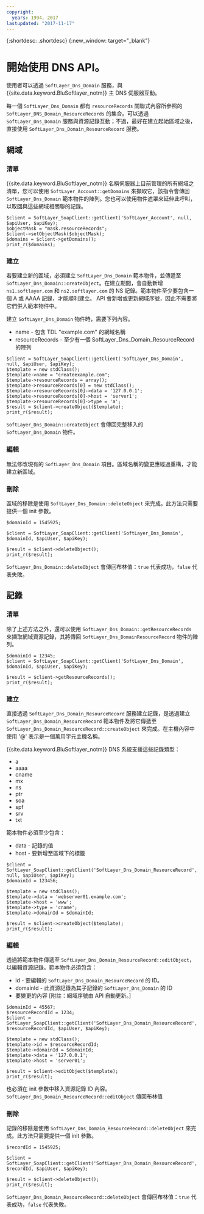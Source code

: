 ```yaml
---
copyright:
  years: 1994, 2017
lastupdated: "2017-11-17"
---
```


{:shortdesc: .shortdesc}
{:new_window: target="_blank"}

# 開始使用 DNS API。

使用者可以透過 `SoftLayer_Dns_Domain` 服務，與 {{site.data.keyword.BluSoftlayer_notm}} 主 DNS 伺服器互動。 

每一個 `SoftLayer_Dns_Domain` 都有 `resourceRecords` 關聯式內容所參照的 `SoftLayer_DNS_Domain_ResourceRecords` 的集合。可以透過 `SoftLayer_Dns_Domain` 服務與資源記錄互動；不過，最好在建立起始區域之後，直接使用 `SoftLayer_Dns_Domain_ResourceRecord` 服務。

## 網域
### 清單
{{site.data.keyword.BluSoftlayer_notm}} 名稱伺服器上目前管理的所有網域之清單，您可以使用 `SoftLayer_Account::getDomains` 來擷取它，該指令會傳回 `SoftLayer_Dns_Domain` 範本物件的陣列。您也可以使用物件遮罩來延伸此呼叫，以取回與這些網域相關聯的記錄。

```
$client = SoftLayer_SoapClient::getClient('SoftLayer_Account', null, $apiUser, $apiKey);
$objectMask = "mask.resourceRecords";
$client->setObjectMask($objectMask);
$domains = $client->getDomains();
print_r($domains);
```

### 建立
若要建立新的區域，必須建立 `SoftLayer_Dns_Domain` 範本物件，並傳遞至 `SoftLayer_Dns_Domain::createObject`。在建立期間，會自動新增 `ns1.softlayer.com` 和 `ns2.softlayer.com` 的 NS 記錄。範本物件至少要包含一個 A 或 AAAA 記錄，才能順利建立。
API 會新增或更新網域序號，因此不需要將它們併入範本物件中。

建立 `SoftLayer_Dns_Domain` 物件時，需要下列內容。
 * name - 包含 TDL "example.com" 的網域名稱
 * resourceRecords - 至少有一個 SoftLayer_Dns_Domain_ResourceRecord 的陣列
 
```
$client = SoftLayer_SoapClient::getClient('SoftLayer_Dns_Domain', null, $apiUser, $apiKey);
$template = new stdClass();
$template->name = "createexample.com";
$template->resourceRecords = array();
$template->resourceRecords[0] = new stdClass();
$template->resourceRecords[0]->data = '127.0.0.1';
$template->resourceRecords[0]->host = 'server1';
$template->resourceRecords[0]->type = 'a';
$result = $client->createObject($template);
print_r($result);
```

`SoftLayer_Dns_Domain::createObject` 會傳回完整移入的 `SoftLayer_Dns_Domain` 物件。

### 編輯
無法修改現有的 `SoftLayer_Dns_Domain` 項目。區域名稱的變更應經過重構，才能建立新區域。

### 刪除
區域的移除是使用 `SoftLayer_Dns_Domain::deleteObject` 來完成。此方法只需要提供一個 init 參數。

```
$domainId = 1545925;
 
$client = SoftLayer_SoapClient::getClient('SoftLayer_Dns_Domain', $domainId, $apiUser, $apiKey);
 
$result = $client->deleteObject();
print_r($result);

```

`SoftLayer_Dns_Domain::deleteObject` 會傳回布林值：`true` 代表成功，`false` 代表失敗。

## 記錄
### 清單
除了上述方法之外，還可以使用 `SoftLayer_Dns_Domain::getResourceRecords` 來擷取網域資源記錄，其將傳回 `SoftLayer_Dns_DomainResourceRecord` 物件的陣列。

```
$domainId = 12345;
$client = SoftLayer_SoapClient::getClient('SoftLayer_Dns_Domain', $domainId, $apiUser, $apiKey);
 
$result = $client->getResourceRecords();
print_r($result);
```

### 建立
直接透過 `SoftLayer_Dns_Domain_ResourceRecord` 服務建立記錄，是透過建立 `SoftLayer_Dns_Domain_ResourceRecord` 範本物件及將它傳遞至 `SoftLayer_Dns_Domain_ResourceRecord::createObject` 來完成。在主機內容中使用 '@' 表示是一個萬用字元主機名稱。

{{site.data.keyword.BluSoftlayer_notm}} DNS 系統支援這些記錄類型：
 * a
 * aaaa
 * cname
 * mx
 * ns
 * ptr
 * soa
 * spf
 * srv
 * txt

範本物件必須至少包含：
 * data - 記錄的值
 * host - 要新增至區域下的標籤
  
```
$client = SoftLayer_SoapClient::getClient('SoftLayer_Dns_Domain_ResourceRecord', null, $apiUser, $apiKey);
$domainId = 123456;
 
$template = new stdClass();
$template->data = 'webserver01.example.com';
$template->host = 'www';
$template->type = 'cname';
$template->domainId = $domainId;
 
$result = $client->createObject($template);
print_r($result);

```

### 編輯
透過將範本物件傳遞至 `SoftLayer_Dns_Domain_ResourceRecord::editObject`，以編輯資源記錄。範本物件必須包含：

 * id - 要編輯的 `SoftLayer_Dns_Domain_ResourceRecord` 的 ID。
 * domainId - 此資源記錄為其子記錄的 `SoftLayer_Dns_Domain` 的 ID
 * 要變更的內容 [附註：網域序號由 API 自動更新。]
  
```
$domainId = 45567;
$resourceRecordId = 1234;
$client = SoftLayer_SoapClient::getClient('SoftLayer_Dns_Domain_ResourceRecord', $resourceRecordId, $apiUser, $apiKey);
 
$template = new stdClass();
$template->id = $resourceRecordId;
$template->domainId = $domainId;
$template->data = '127.0.0.1';
$template->host = 'server01';
 
$result = $client->editObject($template);
print_r($result);
```
也必須在 init 參數中移入資源記錄 ID 內容。`SoftLayer_Dns_Domain_ResourceRecord::editObject` 傳回布林值

### 刪除
記錄的移除是使用 `SoftLayer_Dns_Domain_ResourceRecord::deleteObject` 來完成。此方法只需要提供一個 init 參數。

```
$recordId = 1545925;
 
$client = SoftLayer_SoapClient::getClient('SoftLayer_Dns_Domain_ResourceRecord', $recordId, $apiUser, $apiKey);
 
$result = $client->deleteObject();
print_r($result);
```

`SoftLayer_Dns_Domain_ResourceRecord::deleteObject` 會傳回布林值：`true` 代表成功，`false` 代表失敗。
